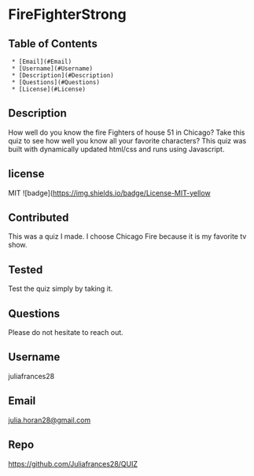 
  # FireFighterStrong

   ## Table of Contents
     * [Email](#Email)
     * [Username](#Username)
     * [Description](#Description)
     * [Questions](#Questions)
     * [License](#License)
     
  ## Description
  How well do you know the fire Fighters of house 51 in Chicago? Take this quiz to see how well you know all your favorite  characters? This quiz was built with dynamically updated html/css and runs using Javascript. 

  ## license 
   MIT
  ![badge](https://img.shields.io/badge/License-MIT-yellow

  ## Contributed
  This was a quiz I made. I choose Chicago Fire because it is my favorite tv show.  

  ## Tested
   Test the quiz simply by taking it. 

  ## Questions 
   Please do not hesitate to reach out. 

  ## Username
  juliafrances28 

  ## Email 
  julia.horan28@gmail.com

  ## Repo
  https://github.com/Juliafrances28/QUIZ
  


